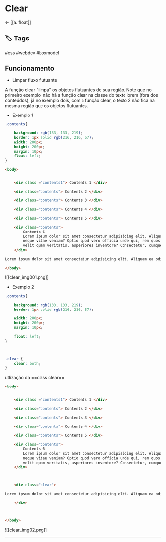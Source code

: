 # Clear 

← [[a. float]] 

## 🏷️ Tags
#css #webdev #boxmodel

## Funcionamento
- Limpar fluxo flutuante

A função clear "limpa" os objetos flutuantes de sua região. Note que no primeiro exemplo, não há a função clear na classe do texto lorem (fora dos conteúdos), já no exemplo dois, com a função clear, o texto 2 não fica na mesma região que os objetos flutuantes.

- Exemplo 1
```CSS
.contents{

    background: rgb(133, 133, 219);
    border: 1px solid rgb(216, 216, 57);
    width: 200px;
    height: 200px;
    margin: 10px;
    float: left;
}
```

```html
<body>


    <div class ="contents1"> Contents 1 </div>

    <div class="contents"> Contents 2 </div>

    <div class="contents"> Contents 3 </div>

    <div class="contents"> Contents 4 </div>

    <div class="contents"> Contents 5 </div>

    <div class="contents"> 
		Contents 6
	    Lorem ipsum dolor sit amet consectetur adipisicing elit. Aliquam ea odio 
		neque vitae veniam? Optio quod vero officia unde qui, rem quos molestiae 
		velit quam veritatis, asperiores inventore? Consectetur, cumque.
    </div>	

Lorem ipsum dolor sit amet consectetur adipisicing elit. Aliquam ea odio neque vitae veniam? Optio quod vero officia unde qui, rem quos molestiae velit quam veritatis, asperiores inventore? Consectetur, cumque.Lorem ipsum dolor sit amet consectetur adipisicing elit. Aliquam ea odio neque vitae veniam? Optio quod vero officia unde qui, rem quos molestiae velit quam veritatis, asperiores inventore? Consectetur, cumque.

</body>

```

![[clear_img001.png]]

- Exemplo 2
``` CSS
.contents{

    background: rgb(133, 133, 219);
    border: 1px solid rgb(216, 216, 57);

    width: 200px;
    height: 200px;
    margin: 10px;

    float: left;
}

  

.clear {
    clear: both;
}


```
utlização da ==class clear==
```HTML
<body>


    <div class ="contents1"> Contents 1 </div>

    <div class="contents"> Contents 2 </div>

    <div class="contents"> Contents 3 </div>

    <div class="contents"> Contents 4 </div>

    <div class="contents"> Contents 5 </div>

    <div class="contents"> 
		Contents 6
	    Lorem ipsum dolor sit amet consectetur adipisicing elit. Aliquam ea odio 
		neque vitae veniam? Optio quod vero officia unde qui, rem quos molestiae 
		velit quam veritatis, asperiores inventore? Consectetur, cumque.
    </div>



	<div class="clear">

Lorem ipsum dolor sit amet consectetur adipisicing elit. Aliquam ea odio neque vitae veniam? Optio quod vero officia unde qui, rem quos molestiae velit quam veritatis, asperiores inventore? Consectetur, cumque.Lorem ipsum dolor sit amet consectetur adipisicing elit. Aliquam ea odio neque vitae veniam? Optio quod vero officia unde qui, rem quos molestiae velit quam veritatis, asperiores inventore? Consectetur, cumque.

    </div>

  

</body>
```

![[clear_img02.png]]

-------
